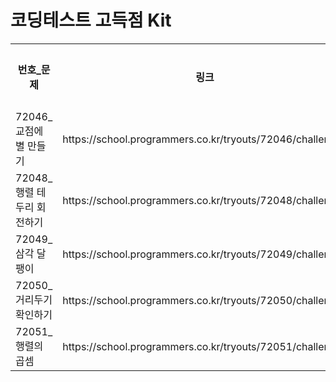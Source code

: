 <h1>코딩테스트 고득점 Kit</h1>
<table>
  <tr>
    <th>번호_문제</th>
    <th>링크</th>
    <th>다시풀기</th>
    <th>체크</th>
  </tr>
  <tr>
    <td>72046_교점에 별 만들기</td>
    <td>https://school.programmers.co.kr/tryouts/72046/challenges</td>
    <td>1</td>
    <td></td>
  </tr>
  <tr>
    <td>72048_행렬 테두리 회전하기</td>
    <td>https://school.programmers.co.kr/tryouts/72048/challenges</td>
    <td>1</td>
    <td></td>
  </tr>
  <tr>
    <td>72049_삼각 달팽이</td>
    <td>https://school.programmers.co.kr/tryouts/72049/challenges</td>
    <td>1</td>
    <td></td>
  </tr>
  <tr>
    <td>72050_거리두기 확인하기</td>
    <td>https://school.programmers.co.kr/tryouts/72050/challenges</td>
    <td>1</td>
    <td></td>
  </tr>
  <tr>
    <td>72051_행렬의 곱셈</td>
    <td>https://school.programmers.co.kr/tryouts/72051/challenges</td>
    <td>1</td>
    <td></td>
  </tr>
</table>